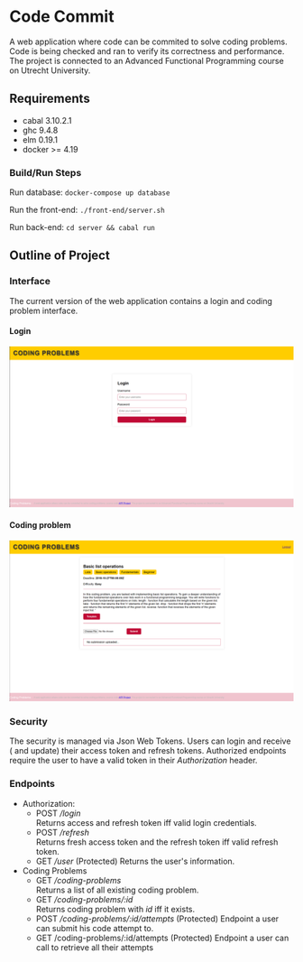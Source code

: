 # Code Commit

A web application where code can be commited to solve coding problems. 
Code is being checked and ran to verify its correctness and performance. 
The project is connected to an Advanced Functional Programming course on Utrecht University. 

## Requirements

- cabal     3.10.2.1
- ghc       9.4.8
- elm       0.19.1
- docker >= 4.19

### Build/Run Steps

Run database:
`docker-compose up database`

Run the front-end:
`./front-end/server.sh`

Run back-end: 
`cd server && cabal run`


## Outline of Project

### Interface
The current version of the web application contains a login and coding problem interface.

#### Login

![Login Page](images/loginPage.png)

#### Coding problem


![code problem example](images/codingProblem.png)

### Security

The security is managed via Json Web Tokens. Users can login and receive ( and update) their access token and refresh tokens.
Authorized endpoints require the user to have a valid token in their _Authorization_ header.

### Endpoints

* Authorization:
  * POST _/login_  
    Returns access and refresh token iff valid login credentials.
  * POST _/refresh_  
    Returns fresh access token and the refresh token iff valid refresh token.
  * GET _/user_ (Protected)
    Returns the user's information.
* Coding Problems
  * GET _/coding-problems_  
  Returns a list of all existing coding problem.
  * GET _/coding-problems/:id_  
  Returns coding problem with _id_ iff it exists.
  * POST _/coding-problems/:id/attempts_ (Protected)
  Endpoint a user can submit his code attempt to.
  * GET /coding-problems/:id/attempts (Protected) 
  Endpoint a user can call to retrieve all their attempts
